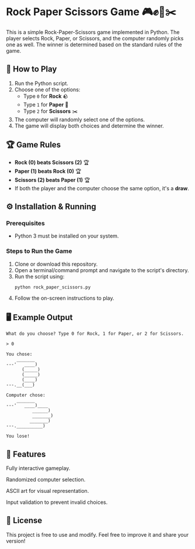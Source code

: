 # Rock Paper Scissors Game 🎮✊📄✂️

This is a simple Rock-Paper-Scissors game implemented in Python. The player selects Rock, Paper, or Scissors, and the computer randomly picks one as well. The winner is determined based on the standard rules of the game.

## 📌 How to Play
1. Run the Python script.
2. Choose one of the options:
   - Type `0` for **Rock** 🪨
   - Type `1` for **Paper** 📜
   - Type `2` for **Scissors** ✂️
3. The computer will randomly select one of the options.
4. The game will display both choices and determine the winner.

## 🏆 Game Rules
- **Rock (0) beats Scissors (2)** 🏆
- **Paper (1) beats Rock (0)** 🏆
- **Scissors (2) beats Paper (1)** 🏆
- If both the player and the computer choose the same option, it's a **draw**.

## ⚙️ Installation & Running
### Prerequisites
- Python 3 must be installed on your system.

### Steps to Run the Game
1. Clone or download this repository.
2. Open a terminal/command prompt and navigate to the script's directory.
3. Run the script using:
   ```sh
   python rock_paper_scissors.py
4. Follow the on-screen instructions to play.

## 🖥 Example Output
``` 
What do you choose? Type 0 for Rock, 1 for Paper, or 2 for Scissors.

> 0 

You chose:
    _______
---'   ____)
      (_____)
      (_____)
      (____)
---.__(___)

Computer chose:
    _______
---'   ____)____
          ______)
          _______)
         _______)
---.__________)

You lose!

```

## 🚀 Features

Fully interactive gameplay.

Randomized computer selection.

ASCII art for visual representation.

Input validation to prevent invalid choices.

## 📜 License

This project is free to use and modify. Feel free to improve it and share your version!